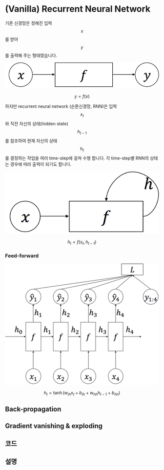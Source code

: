 # \(Vanilla\) Recurrent Neural Network

기존 신경망은 정해진 입력 $$x$$를 받아 $$y$$를 출력해 주는 형태였습니다.

![](/assets/rnn-fc.png)


$$
y=f(x)
$$


하지만 recurrent neural network \(순환신경망, RNN\)은 입력 $$x_t$$와 직전 자신의 상태\(hidden state\) $$h_{t-1}$$를 참조하여 현재 자신의 상태 $$h_t$$를 결정하는 작업을 여러 time-step에 걸쳐 수행 합니다. 각 time-step별 RNN의 상태는 경우에 따라 출력이 되기도 합니다.

![](/assets/rnn-basic.png)


$$
h_t=f(x_t, h_{t-1})
$$


### Feed-forward

![](/assets/rnn-architecture.png)

$$
h_t=\tanh(w_{ih}x_t+b_{ih}+w_{hh}h_{t−1}+b_{hh})
$$

## Back-propagation

## Gradient vanishing & exploding

## 코드

## 설명



